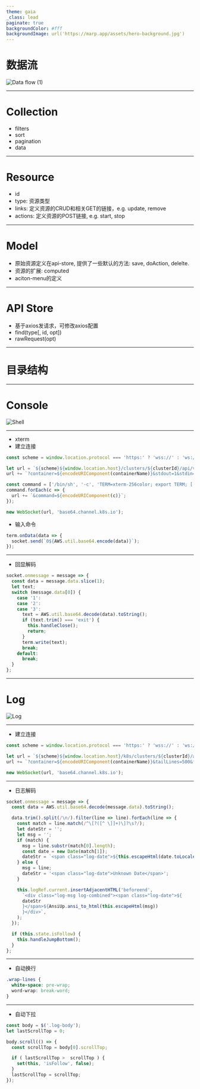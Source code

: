 ```yaml
---
theme: gaia
_class: lead
paginate: true
backgroundColor: #fff
backgroundImage: url('https://marp.app/assets/hero-background.jpg')
---
```


<!-- ![bg left:40% 80%](https://raw.githubusercontent.com/marp-team/marp/master/marp.png) -->

# **数据流**

![Data flow (1)](https://user-images.githubusercontent.com/18737885/84357983-0d813780-abf9-11ea-887c-240dc15a20eb.png)

---

# Collection

- filters
- sort
- pagination
- data

---

# Resource
- id
- type: 资源类型
- links: 定义资源的CRUD和相关GET的链接，e.g. update, remove
- actions: 定义资源的POST链接, e.g. start, stop

---

# Model
- 原始资源定义在api-store, 提供了一些默认的方法: save, doAction, delelte.
- 资源的扩展: computed
- aciton-menu的定义

---

# API Store

- 基于axios发请求，可修改axios配置
- find(type[, id, opt])
- rawRequest(opt)

---

# 目录结构

---

# Console

![Shell](https://user-images.githubusercontent.com/18737885/84458897-a6b35b00-ac98-11ea-8ce4-c34b1d67528e.png)

---

- xterm
- 建立连接
```js
const scheme = window.location.protocol === 'https:' ? 'wss://' : 'ws://';

let url = `${scheme}${window.location.host}/clusters/${clusterId}/api/v1/namespaces/${namespaceId}/pods/${podName}/exec`;
url += `?container=${encodeURIComponent(containerName)}&stdout=1&stdin=1&stderr=1&tty=1`;

const command = ['/bin/sh', '-c', 'TERM=xterm-256color; export TERM; [ -x /bin/bash ] && ([ -x /usr/bin/script ] && /usr/bin/script -q -c "/bin/bash" /dev/null || exec /bin/bash) || exec /bin/sh'];
command.forEach(c => {
  url += `&command=${encodeURIComponent(c)}`;
});

new WebSocket(url, 'base64.channel.k8s.io');
```
- 输入命令
```js
term.onData(data => {
  socket.send(`0${AWS.util.base64.encode(data)}`);
});
```

---

- 回显解码
```js
socket.onmessage = message => {
  const data = message.data.slice(1);
  let text;
  switch (message.data[0]) {
    case '1':
    case '2':
    case '3':
      text = AWS.util.base64.decode(data).toString();
      if (text.trim() === 'exit') {
        this.handleClose();
        return;
      }
      term.write(text);
      break;
    default:
      break;
  }
};
```

---

# Log

![Log](https://user-images.githubusercontent.com/18737885/84460247-0e1eda00-ac9c-11ea-9441-36d52ba6d7a3.png)

---

- 建立连接
```js
const scheme = window.location.protocol === 'https:' ? 'wss://' : 'ws://';

let url = `${scheme}${window.location.host}/k8s/clusters/${clusterId}/api/v1/namespaces/${namespaceId}/pods/${podName}/log`;
url += `?container=${encodeURIComponent(containerName)}&tailLines=500&follow=true&timestamps=true&previous=true`;

new WebSocket(url, 'base64.channel.k8s.io');
```

--- 
- 日志解码
```js
socket.onmessage = message => {
  const data = AWS.util.base64.decode(message.data).toString();

  data.trim().split(/\n/).filter(line => line).forEach(line => {
    const match = line.match(/^\[?([^ \]]+)\]?\s?/);
    let dateStr = '';
    let msg = '';
    if (match) {
      msg = line.substr(match[0].length);
      const date = new Date(match[1]);
      dateStr = `<span class="log-date">${this.escapeHtml(date.toLocaleDateString())} ${this.escapeHtml(date.toLocaleTimeString())}</span>`;
    } else {
      msg = line;
      dateStr = '<span class="log-date">Unknown Date</span>';
    }

    this.logRef.current.insertAdjacentHTML('beforeend',
      `<div class="log-msg log-combined"><span class="log-date">${
      dateStr
      }</span>${AnsiUp.ansi_to_html(this.escapeHtml(msg))
      }</div>`,
    );
  });

  if (this.state.isFollow) {
    this.handleJumpBottom();
  }
};
```
---

- 自动换行
```scss
.wrap-lines {
  white-space: pre-wrap;
  word-wrap: break-word;
}
```

---
- 自动下拉
```js
const body = $('.log-body');
let lastScrollTop = 0;

body.scroll(() => {
  const scrollTop = body[0].scrollTop;

  if ( lastScrollTop >  scrollTop ) {
    set(this, 'isFollow', false);
  }
  lastScrollTop = scrollTop;
});
```
